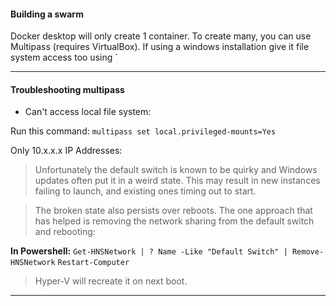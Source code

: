 #### Building a swarm

Docker desktop will only create 1 container.  To create many, you can use Multipass (requires VirtualBox).  If using a windows installation give it file system access too using `

---

#### Troubleshooting multipass

- Can't access local file system:

Run this command: `multipass set local.privileged-mounts=Yes`

Only 10.x.x.x IP Addresses: 
 
> Unfortunately the default switch is known to be quirky and Windows updates often put it in a weird state. This may result in new instances failing to launch, and existing ones timing out to start.

> The broken state also persists over reboots. The one approach that has helped is removing the network sharing from the default switch and rebooting:

**In Powershell:**
`Get-HNSNetwork | ? Name -Like "Default Switch" | Remove-HNSNetwork`
`Restart-Computer`

> Hyper-V will recreate it on next boot.



---
